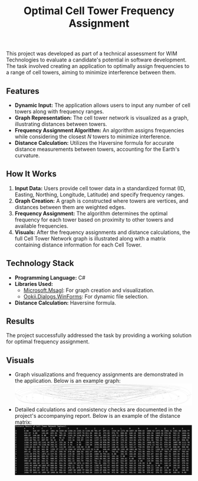 <!DOCTYPE html>
<html lang="en">
<head>
</head>
<body>
    <header>
        <h1>Optimal Cell Tower Frequency Assignment</h1>
    </header>
    <main>
        <section>
            <p>This project was developed as part of a technical assessment for WIM Technologies to evaluate a candidate's potential in software development. The task involved creating an application to optimally assign frequencies to a range of cell towers, aiming to minimize interference between them.</p>
        </section>
        <section>
            <h2>Features</h2>
            <ul>
                <li><strong>Dynamic Input:</strong> The application allows users to input any number of cell towers along with frequency ranges.</li>
                <li><strong>Graph Representation:</strong> The cell tower network is visualized as a graph, illustrating distances between towers.</li>
                <li><strong>Frequency Assignment Algorithm:</strong> An algorithm assigns frequencies while considering the closest <i>N</i> towers to minimize interference.</li>
                <li><strong>Distance Calculation:</strong> Utilizes the Haversine formula for accurate distance measurements between towers, accounting for the Earth's curvature.</li>
            </ul>
        </section>
        <section>
            <h2>How It Works</h2>
            <ol>
                <li><strong>Input Data:</strong> Users provide cell tower data in a standardized format (ID, Easting, Northing, Longitude, Latitude) and specify frequency ranges.</li>
                <li><strong>Graph Creation:</strong> A graph is constructed where towers are vertices, and distances between them are weighted edges.</li>
                <li><strong>Frequency Assignment:</strong> The algorithm determines the optimal frequency for each tower based on proximity to other towers and available frequencies.</li>
                <li><strong>Visuals:</strong> After the frequency assignments and distance calculations, the full Cell Tower Network graph is illustrated along with a matrix containing distance information for each Cell Tower.</li>
            </ol>
        </section>
        <section>
            <h2>Technology Stack</h2>
            <ul>
                <li><strong>Programming Language:</strong> C#</li>
                <li><strong>Libraries Used:</strong>
                    <ul>
                        <li><a href="https://www.nuget.org/packages/Microsoft.Msagl">Microsoft.Msagl</a>: For graph creation and visualization.</li>
                        <li><a href="https://www.nuget.org/packages/Ookii.Dialogs.WinForms">Ookii.Dialogs.WinForms</a>: For dynamic file selection.</li>
                    </ul>
                </li>
                <li><strong>Distance Calculation:</strong> Haversine formula.</li>
            </ul>
        </section>
        <section>
            <h2>Results</h2>
            <p>The project successfully addressed the task by providing a working solution for optimal frequency assignment.</p>
        </section>
        <section>
            <h2>Visuals</h2>
              <ul>
                  <li>Graph visualizations and frequency assignments are demonstrated in the application. Below is an example graph:</li>
                  <img src="Graph_Visual.JPG" alt="Cell Tower Network" style="max-width:100%; height:auto;">
                  <li>Detailed calculations and consistency checks are documented in the project's accompanying report. Below is an example of the distance matrix:</li>
                  <img src="Distance_Matrix.png" alt="Distance Matrix" style="max-width:100%; height:auto;">
              </ul>
        </section>
    </main>
</body>
